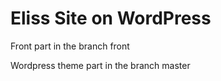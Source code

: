 # Eliss Site on WordPress

Front part in the branch front

Wordpress theme part in the branch master


